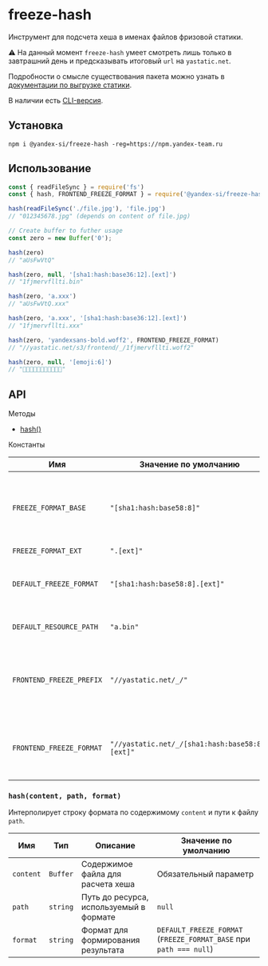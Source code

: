# freeze-hash

Инструмент для подсчета хеша в именах файлов фризовой статики.

:warning: На данный момент `freeze-hash` умеет смотреть лишь только в завтрашний день и предсказывать итоговый `url` на `yastatic.net`.

Подробности о смысле существования пакета можно узнать в [документации по выгрузке статики](https://github.yandex-team.ru/search-interfaces/frontend/blob/master/docs/deploy-static.md).

В наличии есть [CLI-версия](https://github.yandex-team.ru/search-interfaces/frontend/tree/master/packages/freeze-hash-cli).

## Установка

```console
npm i @yandex-si/freeze-hash -reg=https://npm.yandex-team.ru
```

## Использование

```js
const { readFileSync } = require('fs')
const { hash, FRONTEND_FREEZE_FORMAT } = require('@yandex-si/freeze-hash')

hash(readFileSync('./file.jpg'), 'file.jpg')
// "012345678.jpg" (depends on content of file.jpg)

// Create buffer to futher usage
const zero = new Buffer('0');

hash(zero)
// "aUsFwVtQ"

hash(zero, null, '[sha1:hash:base36:12].[ext]')
// "1fjmervfllti.bin"

hash(zero, 'a.xxx')
// "aUsFwVtQ.xxx"

hash(zero, 'a.xxx', '[sha1:hash:base36:12].[ext]')
// "1fjmervfllti.xxx"

hash(zero, 'yandexsans-bold.woff2', FRONTEND_FREEZE_FORMAT)
// "//yastatic.net/s3/frontend/_/1fjmervfllti.woff2"

hash(zero, null, '[emoji:6]')
// "🔭🇳🇨🤞🏿🎴👭🏾👨🏼‍🔬"
```

## API

Методы

* [hash()](#hash-content-path-format)

Константы

| Имя                      | Значение по умолчанию          | Описание  |
| ------------------------ | ------------------------------ | --------- |
| `FREEZE_FORMAT_BASE`     | `"[sha1:hash:base58:8]"`       | Формат для базовой имени «фриза» на статике — формат «хэш». |
| `FREEZE_FORMAT_EXT`      | `".[ext]"`                     | — |
| `DEFAULT_FREEZE_FORMAT`  | `"[sha1:hash:base58:8].[ext]"` | Полная строка формата для «фриза». |
| `DEFAULT_RESOURCE_PATH`  | `"a.bin"`                      | Заглушка для пути к ресурсу. |
| `FRONTEND_FREEZE_PREFIX` | `"//yastatic.net/_/"`          | Базовая часть пути к «фризовой» части бакета `frontend`. |
| `FRONTEND_FREEZE_FORMAT` | `"//yastatic.net/_/[sha1:hash:base58:8].[ext]"` | Полный путь к «фризовой» части [бакета `frontend`](https://github.yandex-team.ru/search-interfaces/frontend/blob/master/docs/deploy-static.md#Деплой-в-режиме-production). |

### `hash(сontent, path, format)`

Интерполирует строку формата по содержимому `content` и пути к файлу `path`.

| Имя                    | Тип      | Описание  | Значение по умолчанию |
| ---------------------- | -------- | --------- | --------------------- |
| `content`              | `Buffer` | Содержимое файла для расчета хеша | Обязательный параметр |
| `path`                 | `string` | Путь до ресурса, используемый в формате | `null` |
| `format`               | `string` | Формат для формирования результата | `DEFAULT_FREEZE_FORMAT` (`FREEZE_FORMAT_BASE` при `path === null`) |
